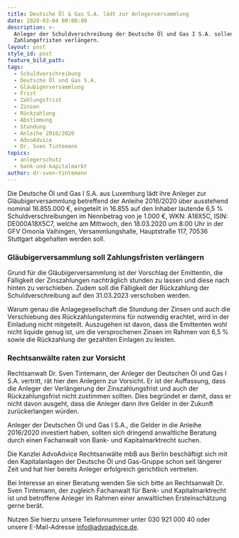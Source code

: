 ```yaml
---
title: Deutsche Öl & Gas S.A. lädt zur Anlegerversammlung
date: 2020-03-04 00:00:00
description: >-
  Anleger der Schuldverschreibung der Deutsche Öl und Gas I S.A. sollen
  Zahlungefristen verlängern.
layout: post
style_id: post
feature_bild_path:
tags:
  - Schuldverschreibung
  - Deutsche Öl und Gas S.A.
  - Gläubigerversammlung
  - Frist
  - Zahlungsfrist
  - Zinsen
  - Rückzahlung
  - Abstimmung
  - Stundung
  - Anleihe 2016/2020
  - AdvoAdvice
  - Dr. Sven Tintemann
topics:
  - anlegerschutz
  - bank-und-kapitalmarkt
author: dr-sven-tintemann
---
```


Die Deutsche Öl und Gas I S.A. aus Luxemburg lädt ihre Anleger zur Gläubigerversammlung betreffend der Anleihe 2016/2020 über ausstehend nominal 16.855.000 €, eingeteilt in 16.855 auf den Inhaber lautende 6,5 % Schuldverschreibungen im Nennbetrag von je 1.000 €, WKN: A18X5C, ISIN: DE000A18X5C7, welche am Mittwoch, den 18.03.2020 um 8:00 Uhr in der GFV Omonia Vaihingen, Versammlungshalle, Hauptstra&szlig;e 117, 70536 Stuttgart abgehalten werden soll.

### Gläubigerversammlung soll Zahlungsfristen verlängern

Grund für die Gläubigerversammlung ist der Vorschlag der Emittentin, die Fälligkeit der Zinszahlungen nachträglich stunden zu lassen und diese nach hinten zu verschieben. Zudem soll die Fälligkeit der Rückzahlung der Schuldverschreibung auf den 31.03.2023 verschoben werden.

Warum genau die Anlagegesellschaft die Stundung der Zinsen und auch die Verschiebung des Rückzahlungstermins für notwendig erachtet, wird in der Einladung nicht mitgeteilt. Auszugehen ist davon, dass die Emittenten wohl nicht liquide genug ist, um die versprochenen Zinsen im Rahmen von 6,5 % sowie die Rückzahlung der gezahlten Einlagen zu leisten.

### Rechtsanwälte raten zur Vorsicht

Rechtsanwalt Dr. Sven Tintemann, der Anleger der Deutschen Öl und Gas I S.A. vertritt, rät hier den Anlegern zur Vorsicht. Er ist der Auffassung, dass die Anleger der Verlängerung der Zinszahlungsfrist und auch der Rückzahlungsfrist nicht zustimmen sollten. Dies begründet er damit, dass er nicht davon ausgeht, dass die Anleger dann ihre Gelder in der Zukunft zurückerlangen würden.

Anleger der Deutschen Öl und Gas I S.A., die Gelder in die Anleihe 2016/2020 investiert haben, sollten sich dringend anwaltliche Beratung durch einen Fachanwalt von Bank- und Kapitalmarktrecht suchen.

Die Kanzlei AdvoAdvice Rechtsanwälte mbB aus Berlin beschäftigt sich mit den Kapitalanlagen der Deutsche Öl und Gas-Gruppe schon seit längerer Zeit und hat hier bereits Anleger erfolgreich gerichtlich vertreten.

Bei Interesse an einer Beratung wenden Sie sich bitte an Rechtsanwalt Dr. Sven Tintemann, der zugleich Fachanwalt für Bank- und Kapitalmarktrecht ist und betroffene Anleger im Rahmen einer anwaltlichen Ersteinschätzung gerne berät.

Nutzen Sie hierzu unsere Telefonnummer unter 030 921 000 40 oder unsere E-Mail-Adresse info@advoadvice.de.